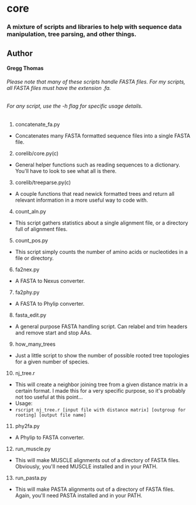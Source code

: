 # core
### A mixture of scripts and libraries to help with sequence data manipulation, tree parsing, and other things.

## Author
#### Gregg Thomas

###### Please note that many of these scripts handle FASTA files. For my scripts, all FASTA files *must* have the extension .fa.
###### For any script, use the -h flag for specific usage details.

1. concatenate_fa.py
  * Concatenates many FASTA formatted sequence files into a single FASTA file.
2. corelib/core.py(c)
  * General helper functions such as reading sequences to a dictionary. You'll have to look to see what all is there.
3. corelib/treeparse.py(c)
  * A couple functions that read newick formatted trees and return all relevant information in a more useful way to code with.
4. count_aln.py
  * This script gathers statistics about a single alignment file, or a directory full of alignment files.
5. count_pos.py
  * This script simply counts the number of amino acids or nucleotides in a file or directory.
6. fa2nex.py
  * A FASTA to Nexus converter.
7. fa2phy.py
  * A FASTA to Phylip converter.
8. fasta_edit.py
  * A general purpose FASTA handling script. Can relabel and trim headers and remove start and stop AAs.
9. how\_many\_trees
  * Just a little script to show the number of possible rooted tree topologies for a given number of species.
10. nj_tree.r
  * This will create a neighbor joining tree from a given distance matrix in a certain format. I made this for a very specific purpose, so it's probably not too useful at this point...
  * Usage:
  * `rscript nj_tree.r [input file with distance matrix] [outgroup for rooting] [output file name]`
11. phy2fa.py
  * A Phylip to FASTA converter.
12. run_muscle.py
  * This will make MUSCLE alignments out of a directory of FASTA files. Obviously, you'll need MUSCLE installed and in your PATH.
13. run_pasta.py	
  * This will make PASTA alignments out of a directory of FASTA files. Again, you'll need PASTA installed and in your PATH.
